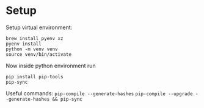 # Setup

Setup virtual environment:
```
brew install pyenv xz
pyenv install
python -m venv venv
source venv/bin/activate
```


Now inside python environment run
```
pip install pip-tools
pip-sync
```

Useful commands:
`pip-compile --generate-hashes`
`pip-compile --upgrade --generate-hashes && pip-sync`